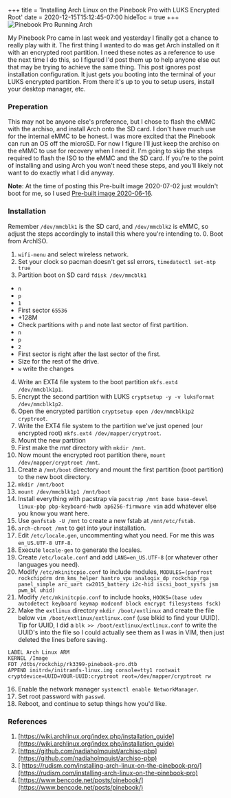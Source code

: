 +++
title = 'Installing Arch Linux on the Pinebook Pro with LUKS Encrypted Root'
date = 2020-12-15T15:12:45-07:00
hideToc = true
+++
![Pinebook Pro Running Arch](/posts/images/luks-encrypted-arch-linux-on-pinebook-pro/pinebook_arch.png)

My Pinebook Pro came in last week and yesterday I finally got a chance to really play with it. The first thing I wanted to do was get Arch installed on it with an encrypted root partition. I need these notes as a reference to use the next time I do this, so I figured I'd post them up to help anyone else out that may be trying to achieve the same thing. This post ignores post installation configuration. It just gets you booting into the terminal of your LUKS encrypted partition. From there it's up to you to setup users, install your desktop manager, etc.

### Preperation
This may not be anyone else's preference, but I chose to flash the eMMC with the archiso, and install Arch onto the SD card. I don't have much use for the internal eMMC to be honest. I was more excited that the Pinebook can run an OS off the microSD. For now I figure I'll just keep the archiso on the eMMC to use for recovery when I need it. I'm going to skip the steps required to flash the ISO to the eMMC and the SD card. If you're to the point of installing and using Arch you won't need these steps, and you'll likely not want to do exactly what I did anyway.

**Note**: At the time of posting this Pre-built image 2020-07-02 just wouldn't boot for me, so I used [Pre-built image 2020-06-16](https://github.com/nadiaholmquist/archiso-pbp/releases/tag/20200616).


### Installation
Remember `/dev/mmcblk1` is the SD card, and `/dev/mmcblk2` is eMMC, so adjust the steps accordingly to install this where you're intending to.
0. Boot from ArchISO.
1. `wifi-menu` and select wireless network.
2. Set your clock so pacman doesn't get ssl errors, `timedatectl set-ntp true`
3. Partition boot on SD card `fdisk /dev/mmcblk1`
  * `n`
  * `p`
  * `1`
  * First sector `65536`
  * +128M
  * Check partitions with `p` and note last sector of first partition.
  * `n`
  * `p`
  * `2`
  * First sector is right after the last sector of the first.
  * Size for the rest of the drive.
  * `w` write the changes
4. Write an EXT4 file system to the boot partition `mkfs.ext4 /dev/mmcblk1p1`.
5. Encrypt the second partition with LUKS `cryptsetup -y -v luksFormat /dev/mmcblk1p2`.
6. Open the encrypted partition `cryptsetup open /dev/mmcblk1p2 cryptroot`.
7. Write the EXT4 file system to the partition we've just opened (our encrypted root) `mkfs.ext4 /dev/mapper/cryptroot`.
8. Mount the new partition
  1. First make the *mnt* directory with `mkdir /mnt`.
  2. Now mount the encrypted root partition there, `mount /dev/mapper/cryptroot /mnt`.
9. Create a `/mnt/boot` directory and mount the first partition (boot partition) to the new boot directory.
  1. `mkdir /mnt/boot`
  2. `mount /dev/mmcblk1p1 /mnt/boot`
7. Install everything with pacstrap via `pacstrap /mnt base base-devel linux-pbp pbp-keyboard-hwdb ap6256-firmware vim` add whatever else you know you want here.
8. Use `genfstab -U /mnt` to create a new fstab at `/mnt/etc/fstab`.
9. `arch-chroot /mnt` to get into your installation.
10. Edit `/etc/locale.gen`, uncommenting what you need. For me this was `en_US.UTF-8 UTF-8`.
11. Execute `locale-gen` to generate the locales.
12. Create `/etc/locale.conf` and add `LANG=en_US.UTF-8` (or whatever other languages you need).
13. Modify `/etc/mkinitcpio.conf` to include modules, `MODULES=(panfrost rockchipdrm drm_kms_helper hantro_vpu analogix_dp rockchip_rga panel_simple arc_uart cw2015_battery i2c-hid iscsi_boot_sysfs jsm pwm_bl uhid)`
14. Modify `/etc/mkinitcpio.conf` to include hooks, `HOOKS=(base udev autodetect keyboard keymap modconf block encrypt filesystems fsck)`
15. Make the `extlinux` directory `mkdir /boot/extlinux` and create the file below `vim /boot/extlinux/extlinux.conf` (use blkid to find your UUID).
Tip for UUID, I did a `blk >> /boot/extlinux/extlinux.conf` to write the UUID's into the file so I could actually see them as I was in VIM, then just deleted the lines before saving.
```
LABEL Arch Linux ARM
KERNEL /Image
FDT /dtbs/rockchip/rk3399-pinebook-pro.dtb
APPEND initrd=/initramfs-linux.img console=tty1 rootwait cryptdevice=UUID=YOUR-UUID:cryptroot root=/dev/mapper/cryptroot rw
```
16. Enable the network manager `systemctl enable NetworkManager`.
17. Set root password with `passwd`.
18. Reboot, and continue to setup things how you'd like.



### References
1. [https://wiki.archlinux.org/index.php/installation_guide](https://wiki.archlinux.org/index.php/installation_guide)
2. [https://github.com/nadiaholmquist/archiso-pbp](https://github.com/nadiaholmquist/archiso-pbp)
3. [ https://rudism.com/installing-arch-linux-on-the-pinebook-pro/](https://rudism.com/installing-arch-linux-on-the-pinebook-pro)
4. [https://www.bencode.net/posts/pinebook/](https://www.bencode.net/posts/pinebook/)
